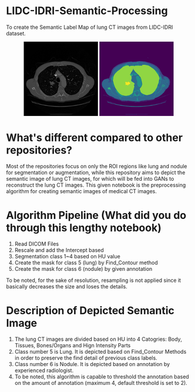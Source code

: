 # LIDC-IDRI-Semantic-Processing
To create the Semantic Label Map of lung CT images from LIDC-IDRI dataset.

<div align = "center">
<img src="Media/LIDC-IDRI-0007-38 2.png" width=40%>
<img src="Media/LIDC-IDRI-0007-38.png" width=40%>
</div>

# What's different compared to other repositories?
Most of the repositories focus on only the ROI regions like lung and nodule for segmentation or augmentation, while this repository aims to depict the semantic image of lung CT images, for which will be fed into GANs to reconstruct the lung CT images. This given notebook is the preprocessing algorithm for creating semantic images of medical CT images.

# Algorithm Pipeline (What did you do through this lengthy notebook)
1. Read DICOM Files
2. Rescale and add the Intercept based
3. Segmentation class 1~4 based on HU value
4. Create the mask for class 5 (lung) by Find_Contour method
5. Create the mask for class 6 (nodule) by given annotation

To be noted, for the sake of resolution, resampling is not applied since it basically decreases the size and loses the details.

# Description of Depicted Semantic Image
1. The lung CT images are divided based on HU into 4 Catogries: Body, Tissues, Bones/Organs and Hign Intensity Parts
2. Class number 5 is Lung. It is depicted based on Find_Contour Methods in order to preserve the find detail of previous class labels.
3. Class number 6 is Nodule. It is depicted based on annotation by experienced radiologist.
4. To be noted, this algorithm is capable to threshold the annotation based on the amount of annotation (maximum 4, default threshold is set to 2).

